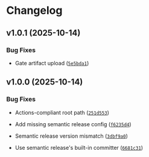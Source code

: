 # Changelog

<!-- version list -->

## v1.0.1 (2025-10-14)

### Bug Fixes

- Gate artifact upload
  ([`5e5bda1`](https://github.com/Promptly-Technologies-LLC/etielle/commit/5e5bda1ee36397b3913ab3a1cbc58b28e5d3f458))


## v1.0.0 (2025-10-14)

### Bug Fixes

- Actions-compliant root path
  ([`251d553`](https://github.com/Promptly-Technologies-LLC/etielle/commit/251d5530f61aaef988f0ed23bcf312e85f3a822c))

- Add missing semantic release config
  ([`f6235d4`](https://github.com/Promptly-Technologies-LLC/etielle/commit/f6235d449d76a8ae9d6788d494f08d44a612fd10))

- Semantic release version mismatch
  ([`3dbf9a0`](https://github.com/Promptly-Technologies-LLC/etielle/commit/3dbf9a0559a47e59efbf23d9ed4a935422283647))

- Use semantic release's built-in committer
  ([`6681c31`](https://github.com/Promptly-Technologies-LLC/etielle/commit/6681c31c30c29f835998ec1a77d39d752e64c52a))
